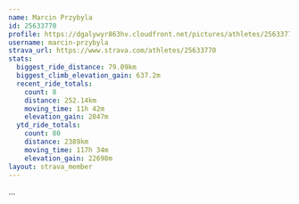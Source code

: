 ```yaml
---
name: Marcin Przybyla
id: 25633770
profile: https://dgalywyr863hv.cloudfront.net/pictures/athletes/25633770/12947173/2/large.jpg
username: marcin-przybyla
strava_url: https://www.strava.com/athletes/25633770
stats:
  biggest_ride_distance: 79.09km
  biggest_climb_elevation_gain: 637.2m
  recent_ride_totals:
    count: 8
    distance: 252.14km
    moving_time: 11h 42m
    elevation_gain: 2847m
  ytd_ride_totals:
    count: 80
    distance: 2389km
    moving_time: 117h 34m
    elevation_gain: 22698m
layout: strava_member
--- 
```

...
